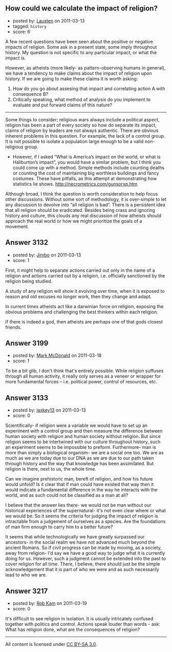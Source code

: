 ## How could we calculate the impact of religion?

- posted by: [Lausten](https://stackexchange.com/users/-1/584-lausten) on 2011-03-13
- tagged: `history`
- score: 6

A few recent questions have been seen about the positive or negative impacts of religion. Some ask in a present state, some imply throughout history. My question is not specific to any particular impact, or what the impact is. 

However, as atheists (more likely- as pattern-observing humans in general), we have a tendency to make claims about the impact of religion upon history. If we are going to make these claims it is worth asking:

 1. How do you go about assesing that impact and correlating action A with consequence B? 
 2. Critically speaking, what method of analysis do you  implement to evaluate and put forward claims of this nature?


----------


Some things to consider; religious wars always include a political aspect, religion has been a part of every society so how do separate its impact, claims of religion by leaders are not always authentic. There are obvious inherent problems in this question. For example, the lack of a control group. It is not possible to isolate a population large enough to be a valid non-religious group. 

 - However, if I asked “What is America’s impact on the world, or what is Haliburton’s impact”, you would have a similar problem, but I think you could come up with a method. Simple methods include counting deaths or counting the cost of maintaining big worthless buildings and fancy costumes. These have pitfalls, as this attempt at demonstrating how statistics lie shows. http://necrometrics.com/gunsorxp.htm

Although broad, I think the question is worth consideration to help focus other discussions. Without some sort of methodology, it is over-simple to let any discussion to devolve into “all religion is bad”. There is a persistent idea that all religion should be eradicated. Besides being crass and ignoring history and culture, this clouds any real discussion of how atheists should approach the real world or how we might prioritize the goals of a movement.


## Answer 3132

- posted by: [Jimbo](https://stackexchange.com/users/-1/1258-jimbo) on 2011-03-13
- score: 1

First, it might help to separate actions carried out only in the name of a religion and actions carried out by a religion, i.e. officially sanctioned by the religion being studied.

A study of any religion will show it evolving over time, when it is exposed to reason and old excuses no longer work, then they change and adapt.

In current times atheists act like a darwinian force on religion, exposing the obvious problems and challenging the best thinkers within each religion.

If there is indeed a god, then atheists are perhaps one of that gods closest friends. 


## Answer 3199

- posted by: [Mark McDonald](https://stackexchange.com/users/-1/1298-mark-mcdonald) on 2011-03-18
- score: 1

To be a bit glib, I don't think that's entirely possible. While religion suffuses through all human activity, it really only serves as a veneer or wrapper for more fundamental forces – i.e. political power, control of resources, etc. 


## Answer 3133

- posted by: [jaskey13](https://stackexchange.com/users/-1/1107-jaskey13) on 2011-03-13
- score: 0

Scientifically- if religion were a variable we would have to set up an experiment with a control group and then measure the difference between human society with religion and human society without religion. But since religion seems to be intertwined with our culture throughout history, such an experiment seems to be impossible to preform.
Furthermore- man is more than simply a biological organism- we are a social one too. We are as much as we are today due to our DNA as we are due to our path taken through history and the way that knowledge has been assimilated. But religion is there, next to us, the whole time.

Can we imagine prehistoric man, bereft of religion, and how his future would unfold? Is it clear that if man could have existed that way then it would indicate a fundamental difference in the way he interacts with the world, and as such could not be classified as a man at all?
 
I believe that the answer lies there- we would not be man without our historical experiences of the supernatural- it's not even clear where or what we would be.
So it seems the criteria for judging the impact of religion is intractable from a judgement of ourselves as a species. Are the foundations of man firm enough to carry him to a better future?

It seems that while technologically we have greatly surpassed our ancestors- in the social realm we have not advanced much beyond the ancient Romans. So if civil progress can be made by moving, as a society, away from religion- I'd say we have a good way to judge what it is currently doing for us. However, such a judgment cannot be extended into the past to cover religion for all time. There, I believe, there should just be the simple acknowledgement that it is part of who we were and as such necessarily lead to who we are.  
 


## Answer 3217

- posted by: [Rob Kam](https://stackexchange.com/users/-1/612-rob-kam) on 2011-03-19
- score: 0

It's difficult to see religion in isolation. It is usually intricately confused together with politics and control. Actions speak louder than words - ask: What has religion done, what are the consequences of religion?



---

All content is licensed under [CC BY-SA 3.0](https://creativecommons.org/licenses/by-sa/3.0/).
